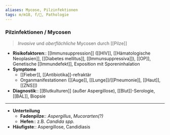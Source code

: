 ```yaml
---
aliases: Mycose, Pilzinfektionen
tags: m/m18, f/🦠, Pathologie
---
```

### Pilzinfektionen / Mycosen
> *Invasive* und *oberflächliche* Mycosen durch [[Pilze]]

- **Risikofaktoren**:: [[Immunsuppression]] ([[HIV]], [[Hämatologische Neoplasien]], [[Diabetes mellitus]], [[Immunsuppressiva]]), [[OP]], Genetische [[Immundefekt]], Exposition mit Sporeninhalation
- **Symptome**
	- [[Fieber]], [[Antibiotika]]-refraktär
	- Organmanifestationen ([[Auge]], [[Lunge]]/[[Pneumonie]], [[Haut]], [[ZNS]])
- **Diagnostik**:: [[Blutkulturen]] (außer Aspergillose), [[Blut]]-Serologie, [[BAL]], Biopsie

---
- **Unterteilung**
	- **Fadenpilze**:: *Aspergillus*, *Mucorarten(?)*
	- **Hefen**:: z.B. *Candida spp.*
- **Häufigste**:: Aspergillose, Candidiasis

